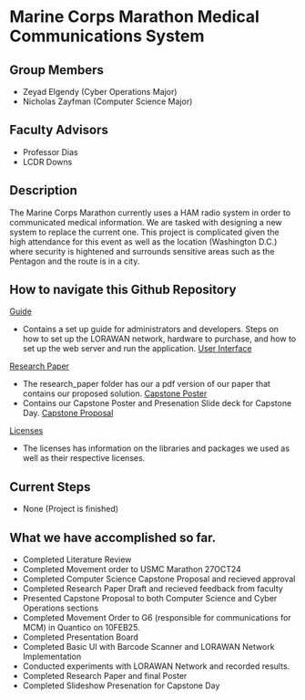 # Marine Corps Marathon Medical Communications System

## Group Members
- Zeyad Elgendy (Cyber Operations Major)
- Nicholas Zayfman (Computer Science Major)

## Faculty Advisors
- Professor Dias
- LCDR Downs

## Description
The Marine Corps Marathon currently uses a HAM radio system in order to communicated medical information. 
We are tasked with designing a new system to replace the current one.
This project is complicated given the high attendance for this event as well as the location (Washington D.C.) where
security is hightened and surrounds sensitive areas such as the Pentagon and the route is in a city.

## How to navigate this Github Repository
[Guide](./guide)
- Contains a set up guide for administrators and developers. Steps on how to set up the LORAWAN network, hardware to purchase, and how to set up the web server and run the application.
[User Interface](./user_interface)

[Research Paper](./research_paper)
- The research_paper folder has our a pdf version of our paper that contains our proposed solution.
[Capstone Poster](./poster)
- Contains our Capstone Poster and Presenation Slide deck for Capstone Day.
[Capstone Proposal](./proposal)

[Licenses](./guide/licenses)
- The licenses has information on the libraries and packages we used as well as their respective licenses.

## Current Steps
- None (Project is finished)

## What we have accomplished so far.
- Completed Literature Review
- Completed Movement order to USMC Marathon 27OCT24
- Completed Computer Science Capstone Proposal and recieved approval
- Completed Research Paper Draft and recieved feedback from faculty
- Presented Capstone Proposal to both Computer Science and Cyber Operations sections
- Completed Movement Order to G6 (responsible for communications for MCM) in Quantico on 10FEB25.
- Completed Presentation Board
- Completed Basic UI with Barcode Scanner and LORAWAN Network Implementation
- Conducted experiments with LORAWAN Network and recorded results.
- Completed Research Paper and final Poster
- Completed Slideshow Presenation for Capstone Day

